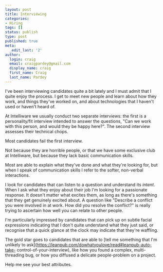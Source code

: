 ```yaml
---
layout: post
title: Interviewing
categories:
- Hiring
tags: []
status: publish
type: post
published: true
meta:
  _edit_last: '2'
author:
  login: craig
  email: craigpardey@gmail.com
  display_name: craig
  first_name: Craig
  last_name: Pardey
---
```


I've been interviewing candidates quite a bit lately and I must admit that I
quite enjoy the process. I get to meet new people and learn about how they
work, and things they've worked on, and about technologies that I haven't used
or haven't heard of.

At Intelliware we usually conduct two separate interviews: the first is a
personality/fit interview intended to answer the questions, "Can we work with
this person, and would they be happy here?". The second interview assesses
their technical chops.

Most candidates fail the first interview.

Not because they are horrible people, or that we have some exclusive club at
Intelliware, but because they lack basic communication skills.

Most are able to explain what they've done and what they're looking for, but
when I speak of communication skills I refer to the softer, non-verbal
interactions.

I look for candidates that can listen to a question and understand its
_intent_. When I ask what they enjoy about their job I'm looking for a
passionate response. It doesn't matter what excites them, as long as there's
something that they get genuinely excited about. A question like "Describe a
conflict you were involved in at work. How did you resolve the conflict?" is
really trying to ascertain how well you can relate to other people.

I'm particularly impressed by candidates that can pick up on subtle facial
expressions indicating that I don't quite understand what they just said, or
recognise that a quick glance at the clock may indicate that they're waffling.

The gold star goes to candidates that are able to [tell me something that I'm
unlikely to ask](https://leanpub.com/dowhatyoulove/read#leanpub-auto-take-
control-of-your-interview), like how you found a complex, multi-threading bug,
or how you diffused a delicate people-problem on a project.

Help me see your best attributes.


